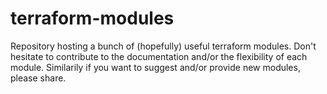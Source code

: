 # terraform-modules

Repository hosting a bunch of (hopefully) useful terraform modules. Don't hesitate to contribute to the documentation and/or the flexibility of each module.
Similarily if you want to suggest and/or provide new modules, please share.
